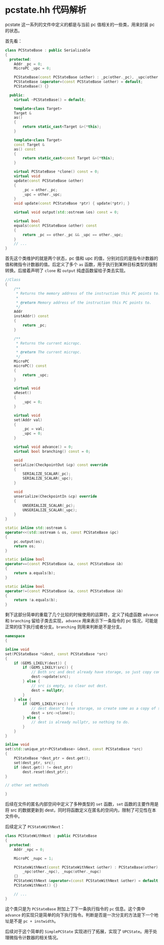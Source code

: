 # pcstate.hh 代码解析

pcstate 这一系列的文件中定义的都是与当前 pc 值相关的一些类，用来封装 pc 的状态。

首先看：

```cpp
class PCStateBase : public Serializable
{
  protected:
    Addr _pc = 0;
    MicroPC _upc = 0;

    PCStateBase(const PCStateBase &other) : _pc(other._pc), _upc(other._upc) {}
    PCStateBase &operator=(const PCStateBase &other) = default;
    PCStateBase() {}

  public:
    virtual ~PCStateBase() = default;

    template<class Target>
    Target &
    as()
    {
        return static_cast<Target &>(*this);
    }

    template<class Target>
    const Target &
    as() const
    {
        return static_cast<const Target &>(*this);
    }

    virtual PCStateBase *clone() const = 0;
    virtual void
    update(const PCStateBase &other)
    {
        _pc = other._pc;
        _upc = other._upc;
    }
    void update(const PCStateBase *ptr) { update(*ptr); }

    virtual void output(std::ostream &os) const = 0;

    virtual bool
    equals(const PCStateBase &other) const
    {
        return _pc == other._pc && _upc == other._upc;
    }
    // ...
}
```

首先这个类维护的就是两个状态，pc 值和 upc 的值，分别对应的是指令计数器的值和微指令计数器的值。后定义了多个 `as` 函数，用于执行到某种目标类型的强制转换。后接着声明了 `clone` 和 `output` 纯虚函数留给子类去实现。

```cpp
//Class
{
    /**
     * Returns the memory address of the instruction this PC points to.
     *
     * @return Memory address of the instruction this PC points to.
     */
    Addr
    instAddr() const
    {
        return _pc;
    }

    /**
     * Returns the current micropc.
     *
     * @return The current micropc.
     */
    MicroPC
    microPC() const
    {
        return _upc;
    }

    virtual void
    uReset()
    {
        _upc = 0;
    }

    virtual void
    set(Addr val)
    {
        _pc = val;
        _upc = 0;
    }

    virtual void advance() = 0;
    virtual bool branching() const = 0;

    void
    serialize(CheckpointOut &cp) const override
    {
        SERIALIZE_SCALAR(_pc);
        SERIALIZE_SCALAR(_upc);
    }

    void
    unserialize(CheckpointIn &cp) override
    {
        UNSERIALIZE_SCALAR(_pc);
        UNSERIALIZE_SCALAR(_upc);
    }
}

static inline std::ostream &
operator<<(std::ostream & os, const PCStateBase &pc)
{
    pc.output(os);
    return os;
}

static inline bool
operator==(const PCStateBase &a, const PCStateBase &b)
{
    return a.equals(b);
}

static inline bool
operator!=(const PCStateBase &a, const PCStateBase &b)
{
    return !a.equals(b);
}

```

剩下这部分简单的重载了几个比较的时候使用的运算符，定义了纯虚函数 `advance` 和 `branching` 留给子类去实现，`advance` 用来表示下一条指令的 pc 情况，可能是正常的往下执行或者分支。`branching` 则用来判断是不是分支。

```cpp
namespace
{

inline void
set(PCStateBase *&dest, const PCStateBase *src)
{
    if (GEM5_LIKELY(dest)) {
        if (GEM5_LIKELY(src)) {
            // Both src and dest already have storage, so just copy contents.
            dest->update(src);
        } else {
            // src is empty, so clear out dest.
            dest = nullptr;
        }
    } else {
        if (GEM5_LIKELY(src)) {
            // dest doesn't have storage, so create some as a copy of src.
            dest = src->clone();
        } else {
            // dest is already nullptr, so nothing to do.
        }
    }
}

inline void
set(std::unique_ptr<PCStateBase> &dest, const PCStateBase *src)
{
    PCStateBase *dest_ptr = dest.get();
    set(dest_ptr, src);
    if (dest.get() != dest_ptr)
        dest.reset(dest_ptr);
}

// other set methods

}
```

后续在文件的匿名内部空间中定义了多种类型的 `set` 函数，`set` 函数的主要作用是将 src 的数据更新到 dest，同时将函数定义在匿名的空间内，限制了可见性在本文件中。

后续定义了 `PCStateWithNext`：

```cpp
class PCStateWithNext : public PCStateBase
{
  protected:
    Addr _npc = 0;

    MicroPC _nupc = 1;

    PCStateWithNext(const PCStateWithNext &other) : PCStateBase(other),
        _npc(other._npc), _nupc(other._nupc)
    {}
    PCStateWithNext &operator=(const PCStateWithNext &other) = default;
    PCStateWithNext() {}

    // ... 
}
```

这个类只是为 `PCStateBase` 附加上了下一条执行指令的 `pc` 信息。这个类中 `advance` 的实现只是简单的向下执行指令。判断是否是一次分支的方法是下一个地址是不是 `pc + instwidth`。

后续对于这个简单的 `SimplePCState` 实现进行了拓展，实现了 `UPCState`。用于处理微指令计数器的相关情况。
